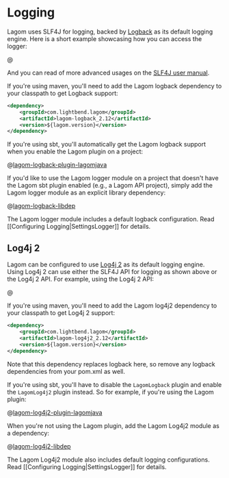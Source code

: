 # Logging

Lagom uses SLF4J for logging, backed by [Logback](https://logback.qos.ch/) as its default logging engine. Here is a short example showcasing how you can access the logger:

@[](code/docs/javadsl/logging/LoggingExample.java)

And you can read of more advanced usages on the [SLF4J user manual](https://www.slf4j.org/manual.html).

If you're using maven, you'll need to add the Lagom logback dependency to your classpath to get Logback support:

```xml
<dependency>
    <groupId>com.lightbend.lagom</groupId>
    <artifactId>lagom-logback_2.12</artifactId>
    <version>${lagom.version}</version>
</dependency>
```

If you're using sbt, you'll automatically get the Lagom logback support when you enable the Lagom plugin on a project:

@[lagom-logback-plugin-lagomjava](code/build-log-lang.sbt)

If you'd like to use the Lagom logger module on a project that doesn't have the Lagom sbt plugin enabled (e.g., a Lagom API project), simply add the Lagom logger module as an explicit library dependency:

@[lagom-logback-libdep](code/build-log.sbt)

The Lagom logger module includes a default logback configuration. Read [[Configuring Logging|SettingsLogger]] for details.

## Log4j 2

Lagom can be configured to use [Log4j 2](https://logging.apache.org/log4j/2.x/) as its default logging engine. Using Log4j 2 can use either the SLF4J API for logging as shown above or the Log4j 2 API. For example, using the Log4j 2 API:

@[](code/docs/javadsl/logging/Log4j2Example.java)

If you're using maven, you'll need to add the Lagom log4j2 dependency to your classpath to get Log4j 2 support:

```xml
<dependency>
    <groupId>com.lightbend.lagom</groupId>
    <artifactId>lagom-log4j2_2.12</artifactId>
    <version>${lagom.version}</version>
</dependency>
```

Note that this dependency replaces logback here, so remove any logback dependencies from your pom.xml as well.

If you're using sbt, you'll have to disable the `LagomLogback` plugin and enable the `LagomLog4j2` plugin instead. So for example, if you're using the Lagom plugin:

@[lagom-log4j2-plugin-lagomjava](code/build-log-lang.sbt)

When you're not using the Lagom plugin, add the Lagom Log4j2 module as a dependency:

@[lagom-log4j2-libdep](code/build-log.sbt)

The Lagom Log4j2 module also includes default logging configurations. Read [[Configuring Logging|SettingsLogger]] for details.
